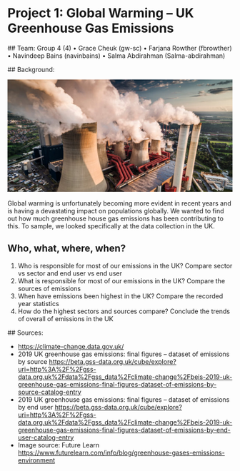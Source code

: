 # Project 1: Global Warming – UK Greenhouse Gas Emissions

## Team: Group 4 (4)
•    Grace Cheuk (gw-sc)
•    Farjana Rowther (fbrowther)
•    Navindeep Bains (navinbains)
•    Salma Abdirahman (Salma-abdirahman)

## Background: 

![greenhousegas](Images/greenhouse-gas-emissions-606x303.jpeg)

Global warming is unfortunately becoming more evident in recent years and is having a devastating impact on populations globally. We wanted to find out how much greenhouse house gas emissions has been contributing to this. To sample, we looked specifically at the data collection in the UK.

## Who, what, where, when?

1. Who is responsible for most of our emissions in the UK?
Compare sector vs sector and end user vs end user
2. What is responsible for most of our emissions in the UK?
Compare the sources of emissions
3. When have emissions been highest in the UK?
Compare the recorded year statistics
4. How do the highest sectors and sources compare?
Conclude the trends of overall of emissions in the UK

## Sources: 
* https://climate-change.data.gov.uk/ 
* 2019 UK greenhouse gas emissions: final figures – dataset of emissions by source
https://beta.gss-data.org.uk/cube/explore?uri=http%3A%2F%2Fgss-data.org.uk%2Fdata%2Fgss_data%2Fclimate-change%2Fbeis-2019-uk-greenhouse-gas-emissions-final-figures-dataset-of-emissions-by-source-catalog-entry
* 2019 UK greenhouse gas emissions: final figures – dataset of emissions by end user
https://beta.gss-data.org.uk/cube/explore?uri=http%3A%2F%2Fgss-data.org.uk%2Fdata%2Fgss_data%2Fclimate-change%2Fbeis-2019-uk-greenhouse-gas-emissions-final-figures-dataset-of-emissions-by-end-user-catalog-entry 
* Image source: Future Learn
https://www.futurelearn.com/info/blog/greenhouse-gases-emissions-environment
